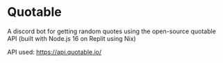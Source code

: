 # Quotable
A discord bot for getting random quotes using the open-source quotable API (built with Node.js 16 on Replit using Nix)

API used: https://api.quotable.io/
